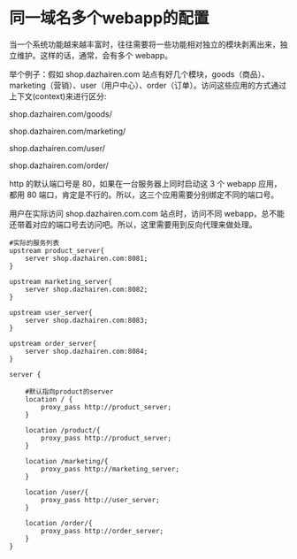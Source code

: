 # 同一域名多个webapp的配置

当一个系统功能越来越丰富时，往往需要将一些功能相对独立的模块剥离出来，独立维护。这样的话，通常，会有多个 webapp。

举个例子：假如 shop.dazhairen.com 站点有好几个模块，goods（商品）、marketing（营销）、user（用户中心）、order（订单）。访问这些应用的方式通过上下文(context)来进行区分:

shop.dazhairen.com/goods/

shop.dazhairen.com/marketing/

shop.dazhairen.com/user/

shop.dazhairen.com/order/


http 的默认端口号是 80，如果在一台服务器上同时启动这 3 个 webapp 应用，都用 80 端口，肯定是不行的。所以，这三个应用需要分别绑定不同的端口号。

用户在实际访问 shop.dazhairen.com.com 站点时，访问不同 webapp，总不能还带着对应的端口号去访问吧。所以，这里需要用到反向代理来做处理。


```text
#实际的服务列表
upstream product_server{
    server shop.dazhairen.com:8081;
}

upstream marketing_server{
    server shop.dazhairen.com:8082;
}

upstream user_server{
    server shop.dazhairen.com:8083;
}

upstream order_server{
    server shop.dazhairen.com:8084;
}

server {

    #默认指向product的server
    location / {
        proxy_pass http://product_server;
    }

    location /product/{
        proxy_pass http://product_server;
    }

    location /marketing/{
        proxy_pass http://marketing_server;
    }

    location /user/{
        proxy_pass http://user_server;
    }

    location /order/{
        proxy_pass http://order_server;
    }
}
```

